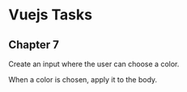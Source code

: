 # Vuejs Tasks

## Chapter 7

Create an input where the user can choose a color. 

When a color is chosen, apply it to the body. 